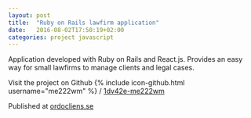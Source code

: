 ```yaml
---
layout: post
title:  "Ruby on Rails lawfirm application"
date:   2016-08-02T17:50:19+02:00
categories: project javascript
---
```

Application developed with Ruby on Rails and React.js. Provides an easy way for small lawfirms to manage clients and legal cases.

Visit the project on Github
{% include icon-github.html username="me222wm" %} /
[1dv42e-me222wm](https://github.com/me222wm/1dv42e-me222wm)

Published at [ordocliens.se](https://ordocliens.se/)


